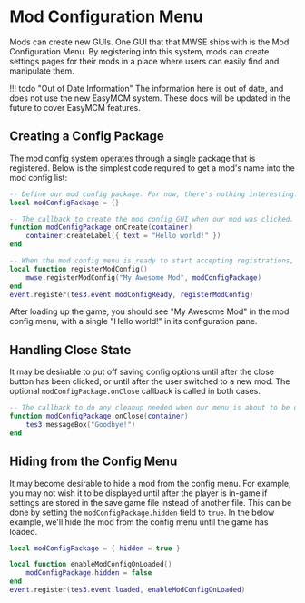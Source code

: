 
# Mod Configuration Menu

Mods can create new GUIs. One GUI that that MWSE ships with is the Mod Configuration Menu. By registering into this system, mods can create settings pages for their mods in a place where users can easily find and manipulate them.


!!! todo "Out of Date Information"
    The information here is out of date, and does not use the new EasyMCM system. These docs will be updated in the future to cover EasyMCM features.


## Creating a Config Package

The mod config system operates through a single package that is registered. Below is the simplest code required to get a mod's name into the mod config list:

```lua linenums="1"
-- Define our mod config package. For now, there's nothing interesting.
local modConfigPackage = {}

-- The callback to create the mod config GUI when our mod was clicked.
function modConfigPackage.onCreate(container)
    container:createLabel({ text = "Hello world!" })
end

-- When the mod config menu is ready to start accepting registrations, register this mod.
local function registerModConfig()
    mwse.registerModConfig("My Awesome Mod", modConfigPackage)
end
event.register(tes3.event.modConfigReady, registerModConfig)
```

After loading up the game, you should see "My Awesome Mod" in the mod config menu, with a single "Hello world!" in its configuration pane.


## Handling Close State

It may be desirable to put off saving config options until after the close button has been clicked, or until after the user switched to a new mod. The optional `modConfigPackage.onClose` callback is called in both cases.

```lua linenums="1"
-- The callback to do any cleanup needed when our menu is about to be destroyed.
function modConfigPackage.onClose(container)
    tes3.messageBox("Goodbye!")
end
```


## Hiding from the Config Menu

It may become desirable to hide a mod from the config menu. For example, you may not wish it to be displayed until after the player is in-game if settings are stored in the save game file instead of another file. This can be done by setting the `modConfigPackage.hidden` field to `true`. In the below example, we'll hide the mod from the config menu until the game has loaded.

```lua linenums="1"
local modConfigPackage = { hidden = true }

local function enableModConfigOnLoaded()
    modConfigPackage.hidden = false
end
event.register(tes3.event.loaded, enableModConfigOnLoaded)
```
